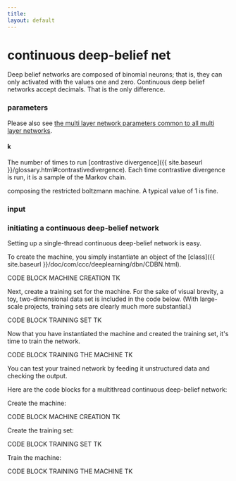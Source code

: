 ```yaml
---
title: 
layout: default
---
```



# continuous deep-belief net

Deep belief networks are composed of binomial neurons; that is, they can only activated with the values one and zero. Continuous deep belief networks accept decimals. That is the only difference. 

### parameters  
Please also see [the multi layer network parameters common to all multi layer networks](../multinetwork.html).

#### k 
The number of times to run [contrastive divergence]({{ site.baseurl }}/glossary.html#contrastivedivergence). Each time contrastive divergence is run, it is a sample of the Markov chain.

composing the restricted boltzmann machine. A typical value of 1 is fine.

### input

### initiating a continuous deep-belief network

Setting up a single-thread continuous deep-belief network is easy. 

To create the machine, you simply instantiate an object of the [class]({{ site.baseurl }}/doc/com/ccc/deeplearning/dbn/CDBN.html).

CODE BLOCK MACHINE CREATION TK

Next, create a training set for the machine. For the sake of visual brevity, a toy, two-dimensional data set is included in the code below. (With large-scale projects, training sets are clearly much more substantial.)

CODE BLOCK TRAINING SET TK

Now that you have instantiated the machine and created the training set, it's time to train the network. 

CODE BLOCK TRAINING THE MACHINE TK

You can test your trained network by feeding it unstructured data and checking the output. 

Here are the code blocks for a multithread continuous deep-belief network:

Create the machine:

CODE BLOCK MACHINE CREATION TK

Create the training set:

CODE BLOCK TRAINING SET TK

Train the machine:

CODE BLOCK TRAINING THE MACHINE TK
